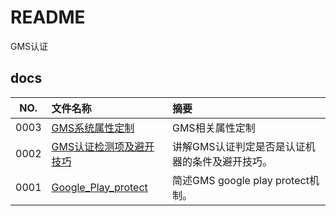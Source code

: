 # README

GMS认证

## docs

NO.|文件名称|摘要
:--:|:--|:--
0003| [GMS系统属性定制](docs/0003_GMS系统属性定制.md) | GMS相关属性定制
0002| [GMS认证检测项及避开技巧](docs/0002_GMS认证检测项及避开技巧.md) | 讲解GMS认证判定是否是认证机器的条件及避开技巧。
0001| [Google_Play_protect](docs/0001_Google_Play_protect.md) | 简述GMS google play protect机制。
